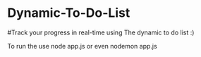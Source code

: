 # Dynamic-To-Do-List
#Track your progress in real-time using The dynamic to do list :)

To run the use node app.js or even nodemon app.js

